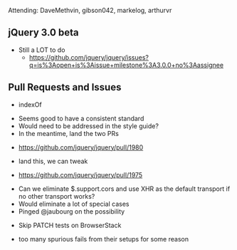 Attending: DaveMethvin, gibson042, markelog, arthurvr

## jQuery 3.0 beta
* Still a LOT to do
  - https://github.com/jquery/jquery/issues?q=is%3Aopen+is%3Aissue+milestone%3A3.0.0+no%3Aassignee

## Pull Requests and Issues
* indexOf
 - Seems good to have a consistent standard
 - Would need to be addressed in the style guide?
 - In the meantime, land the two PRs
* https://github.com/jquery/jquery/pull/1980
 - land this, we can tweak
* https://github.com/jquery/jquery/pull/1975
 - Can we eliminate $.support.cors and use XHR as the default transport if no other transport works?
 - Would eliminate a lot of special cases
 - Pinged @jaubourg on the possibility
* Skip PATCH tests on BrowserStack
 - too many spurious fails from their setups for some reason
